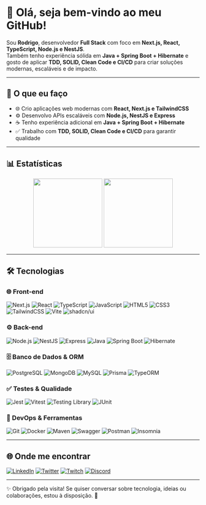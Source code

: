 # 👋 Olá, seja bem-vindo ao meu GitHub!

Sou **Rodrigo**, desenvolvedor **Full Stack** com foco em **Next.js, React, TypeScript, Node.js e NestJS**.  
Também tenho experiência sólida em **Java + Spring Boot + Hibernate** e gosto de aplicar **TDD, SOLID, Clean Code e CI/CD** para criar soluções modernas, escaláveis e de impacto.  

---

## 🚀 O que eu faço  

- 🌐 Crio aplicações web modernas com **React, Next.js e TailwindCSS**  
- ⚙️ Desenvolvo APIs escaláveis com **Node.js, NestJS e Express**  
- ☕ Tenho experiência adicional em **Java + Spring Boot + Hibernate**  
- ✅ Trabalho com **TDD, SOLID, Clean Code e CI/CD** para garantir qualidade  

---

## 📊 Estatísticas

<div align="center">
  <img height="180em" src="http://github-profile-summary-cards.vercel.app/api/cards/most-commit-language?username=rdGxd&theme=dark&exclude=HTML,CSS,Portugol"/>
  <img height="180em" src="http://github-profile-summary-cards.vercel.app/api/cards/repos-per-language?username=rdGxd&theme=dark&exclude=HTML,CSS,Portugol"/>
</div>

---

## 🛠️ Tecnologias

### 🌐 Front-end  
![Next.js](https://img.shields.io/badge/Next.js-000000?style=for-the-badge&logo=nextdotjs&logoColor=white) ![React](https://img.shields.io/badge/React-61DAFB?style=for-the-badge&logo=react&logoColor=black) ![TypeScript](https://img.shields.io/badge/TypeScript-3178C6?style=for-the-badge&logo=typescript&logoColor=white) ![JavaScript](https://img.shields.io/badge/JavaScript-F7DF1E?style=for-the-badge&logo=javascript&logoColor=black) ![HTML5](https://img.shields.io/badge/HTML5-E34F26?style=for-the-badge&logo=html5&logoColor=white) ![CSS3](https://img.shields.io/badge/CSS3-1572B6?style=for-the-badge&logo=css3&logoColor=white) ![TailwindCSS](https://img.shields.io/badge/TailwindCSS-38B2AC?style=for-the-badge&logo=tailwindcss&logoColor=white) ![Vite](https://img.shields.io/badge/Vite-646CFF?style=for-the-badge&logo=vite&logoColor=white)  ![shadcn/ui](https://img.shields.io/badge/shadcn--ui-000000?style=for-the-badge&logo=shadcn&logoColor=white)

### ⚙️ Back-end  
![Node.js](https://img.shields.io/badge/Node.js-339933?style=for-the-badge&logo=nodedotjs&logoColor=white) ![NestJS](https://img.shields.io/badge/NestJS-E0234E?style=for-the-badge&logo=nestjs&logoColor=white) ![Express](https://img.shields.io/badge/Express-000000?style=for-the-badge&logo=express&logoColor=white) ![Java](https://img.shields.io/badge/Java-007396?style=for-the-badge&logo=openjdk&logoColor=white) ![Spring Boot](https://img.shields.io/badge/Spring_Boot-6DB33F?style=for-the-badge&logo=springboot&logoColor=white) ![Hibernate](https://img.shields.io/badge/Hibernate-59666C?style=for-the-badge&logo=hibernate&logoColor=white)  

### 🗄️ Banco de Dados & ORM  
![PostgreSQL](https://img.shields.io/badge/PostgreSQL-336791?style=for-the-badge&logo=postgresql&logoColor=white) ![MongoDB](https://img.shields.io/badge/MongoDB-47A248?style=for-the-badge&logo=mongodb&logoColor=white) ![MySQL](https://img.shields.io/badge/MySQL-4479A1?style=for-the-badge&logo=mysql&logoColor=white) ![Prisma](https://img.shields.io/badge/Prisma-2D3748?style=for-the-badge&logo=prisma&logoColor=white) ![TypeORM](https://img.shields.io/badge/TypeORM-FF7300?style=for-the-badge&logo=typeorm&logoColor=white)  

### ✅ Testes & Qualidade  
![Jest](https://img.shields.io/badge/Jest-C21325?style=for-the-badge&logo=jest&logoColor=white) ![Vitest](https://img.shields.io/badge/Vitest-6E9F18?style=for-the-badge&logo=vitest&logoColor=white) ![Testing Library](https://img.shields.io/badge/Testing_Library-E33332?style=for-the-badge&logo=testinglibrary&logoColor=white) ![JUnit](https://img.shields.io/badge/JUnit-25A162?style=for-the-badge&logo=junit5&logoColor=white)  

### 🔧 DevOps & Ferramentas  
![Git](https://img.shields.io/badge/Git-F05032?style=for-the-badge&logo=git&logoColor=white) ![Docker](https://img.shields.io/badge/Docker-2496ED?style=for-the-badge&logo=docker&logoColor=white) ![Maven](https://img.shields.io/badge/Maven-C71A36?style=for-the-badge&logo=apachemaven&logoColor=white) ![Swagger](https://img.shields.io/badge/Swagger-85EA2D?style=for-the-badge&logo=swagger&logoColor=black) ![Postman](https://img.shields.io/badge/Postman-FF6C37?style=for-the-badge&logo=postman&logoColor=white) ![Insomnia](https://img.shields.io/badge/Insomnia-5849BE?style=for-the-badge&logo=insomnia&logoColor=white)  

---

## 🌐 Onde me encontrar  

[![LinkedIn](https://img.shields.io/badge/LinkedIn-0077B5.svg?style=for-the-badge&logo=linkedin&logoColor=white)](https://www.linkedin.com/in/rodrigo-hora/) [![Twitter](https://img.shields.io/badge/Twitter-1DA1F2.svg?style=for-the-badge&logo=twitter&logoColor=white)](https://twitter.com/rdGxd) [![Twitch](https://img.shields.io/badge/Twitch-9146FF.svg?style=for-the-badge&logo=Twitch&logoColor=white)](https://twitch.tv/rdgxdd) [![Discord](https://img.shields.io/badge/Discord-5865F2.svg?style=for-the-badge&logo=discord&logoColor=white)](https://discord.com/users/134087002491584512)  

---

✨ Obrigado pela visita! Se quiser conversar sobre tecnologia, ideias ou colaborações, estou à disposição. 🚀
